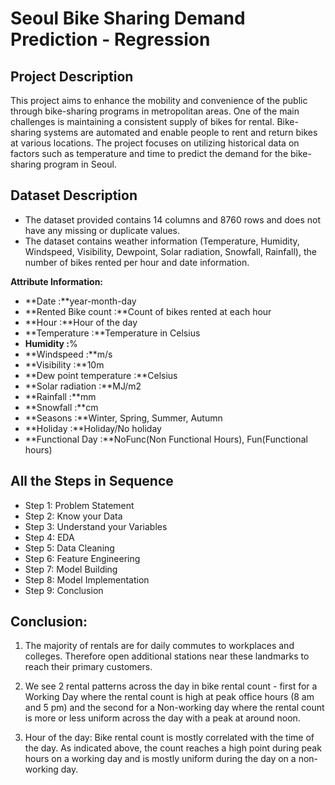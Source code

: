 # Seoul Bike Sharing Demand Prediction - Regression

## **Project Description**
This project aims to enhance the mobility and convenience of the public through bike-sharing programs in metropolitan areas. One of the main challenges is maintaining a consistent supply of bikes for rental. Bike-sharing systems are automated and enable people to rent and return bikes at various locations. The project focuses on utilizing historical data on factors such as temperature and time to predict the demand for the bike-sharing program in Seoul.

## **Dataset Description**
- The dataset provided contains 14 columns and 8760 rows and does not have any missing or duplicate values.
- The dataset contains weather information (Temperature, Humidity, Windspeed, Visibility, Dewpoint, Solar radiation, Snowfall, Rainfall), the number of bikes rented per hour and date information.

<b>Attribute Information: </b>

* **Date :**year-month-day
* **Rented Bike count :**Count of bikes rented at each hour
* **Hour :**Hour of the day
* **Temperature :**Temperature in Celsius
* **Humidity :**%
* **Windspeed :**m/s
* **Visibility :**10m
* **Dew point temperature :**Celsius
* **Solar radiation :**MJ/m2
* **Rainfall :**mm
* **Snowfall :**cm
* **Seasons :**Winter, Spring, Summer, Autumn
* **Holiday :**Holiday/No holiday
* **Functional Day :**NoFunc(Non Functional Hours), Fun(Functional hours)

## **All the Steps in Sequence**
- Step 1: Problem Statement
- Step 2: Know your Data
- Step 3: Understand your Variables
- Step 4: EDA
- Step 5: Data Cleaning
- Step 6: Feature Engineering
- Step 7: Model Building
- Step 8: Model Implementation
- Step 9: Conclusion

## **Conclusion:**
1. The majority of rentals are for daily commutes to workplaces and colleges. Therefore open additional stations near these landmarks to reach their primary customers.

2. We see 2 rental patterns across the day in bike rental count - first for a Working Day where the rental count is high at peak office hours (8 am and 5 pm) and the second for a Non-working day where the rental count is more or less uniform across the day with a peak at around noon.

3. Hour of the day: Bike rental count is mostly correlated with the time of the day. As indicated above, the count reaches a high point during peak hours on a working day and is mostly uniform during the day on a non-working day.
